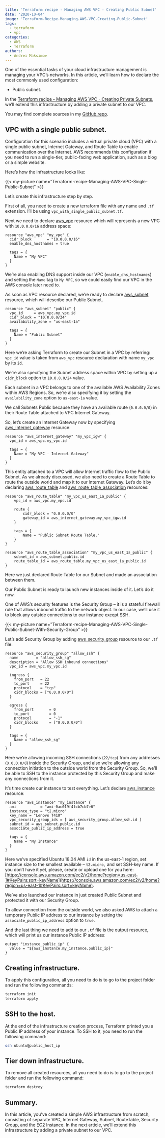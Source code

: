 ```yaml
---
title: 'Terraform recipe - Managing AWS VPC - Creating Public Subnet'
date: '2020-10-04'
image: 'Terraform-Recipe-Managing-AWS-VPC-Creating-Public-Subnet'
tags:
  - terraform
  - vpc
categories:
  - AWS
  - Terraform
authors:
  - Andrei Maksimov
---
```


One of the essential tasks of your cloud infrastructure management is managing your VPC’s networks. In this article, we’ll learn how to declare the most commonly used configuration:

* Public subnet.

In the [Terraform recipe - Managing AWS VPC - Creating Private Subnets](https://hands-on.cloud/terraform-recipe-managing-aws-vpc-creating-private-subnets), we’ll extend this infrastructure by adding a private subnet to our VPC.

You may find complete sources in my [GitHub repo](https://github.com/andreivmaksimov/terraform-recipe-managing-aws-vpc-creating-public-subnet).

## VPC with a single public subnet.

Configuration for this scenario includes a virtual private cloud (VPC) with a single public subnet, Internet Gateway, and Route Table to enable communication over the Internet. AWS recommends this configuration if you need to run a single-tier, public-facing web application, such as a blog or a simple website.

Here’s how the infrastructure looks like:

{{< my-picture name="Terraform-recipe-Managing-AWS-VPC-Single-Public-Subnet" >}}

Let’s create this infrastructure step by step.

First of all, you need to create a new terraform file with any name and `.tf` extension. I’ll be using `vpc_with_single_public_subnet.tf`.

Next we need to declare [aws_vpc](https://www.terraform.io/docs/providers/aws/r/vpc.html) resource which will represents a new VPC with `10.0.0.0/16` address space:

```hcl
resource "aws_vpc" "my_vpc" {
  cidr_block       = "10.0.0.0/16"
  enable_dns_hostnames = true

  tags = {
    Name = "My VPC"
  }
}
```

We’re also enabling DNS support inside our VPC (`enable_dns_hostnames`) and setting the `Name` tag to `My VPC`, so we could easily find our VPC in the AWS console later need to.

As soon as VPC resource declared, we’re ready to declare [aws_subnet](https://www.terraform.io/docs/providers/aws/r/subnet.html) resource, which will describe our Public Subnet.

```hcl
resource "aws_subnet" "public" {
  vpc_id     = aws_vpc.my_vpc.id
  cidr_block = "10.0.0.0/24"
  availability_zone = "us-east-1a"

  tags = {
    Name = "Public Subnet"
  }
}
```

Here we’re asking Terraform to create our Subnet in a VPC by referring: `vpc_id` value is taken from `aws_vpc` resource declaration with name `my_vpc` by its `id`.

We’re also specifying the Subnet address space within VPC by setting up a `cidr_block` option to `10.0.0.0/24` value.

Each subnet in a VPC belongs to one of the available AWS Availability Zones within AWS Regions. So, we’re also specifying it by setting the `availability_zone` option to `us-east-1a` value.

We call Subnets Public because they have an available route (`0.0.0.0/0`) in their Route Table attached to VPC Internet Gateway.

So, let’s create an Internet Gateway now by specifying [aws_internet_gateway](https://www.terraform.io/docs/providers/aws/r/internet_gateway.html) resource:

```hcl
resource "aws_internet_gateway" "my_vpc_igw" {
  vpc_id = aws_vpc.my_vpc.id

  tags = {
    Name = "My VPC - Internet Gateway"
  }
}
```

This entity attached to a VPC will allow Internet traffic flow to the Public Subnet. As we already discussed, we also need to create a Route Table to route the outside world and map it to our Internet Gateway. Let’s do it by declaring [aws_route_table](https://www.terraform.io/docs/providers/aws/r/route_table.html) and [aws_route_table_association](https://www.terraform.io/docs/providers/aws/r/route_table_association.html) resources:

```hcl
resource "aws_route_table" "my_vpc_us_east_1a_public" {
    vpc_id = aws_vpc.my_vpc.id

    route {
        cidr_block = "0.0.0.0/0"
        gateway_id = aws_internet_gateway.my_vpc_igw.id
    }

    tags = {
        Name = "Public Subnet Route Table."
    }
}

resource "aws_route_table_association" "my_vpc_us_east_1a_public" {
    subnet_id = aws_subnet.public.id
    route_table_id = aws_route_table.my_vpc_us_east_1a_public.id
}
```

Here we just declared Route Table for our Subnet and made an association between them.

Our Public Subnet is ready to launch new instances inside of it. Let’s do it now.

One of AWS’s security features is the Security Group – it is a stateful firewall rule that allows inbound traffic to the network object. In our case, we’ll use it to block any outside connections to our instance except SSH.

{{< my-picture name="Terraform-recipe-Managing-AWS-VPC-Single-Public-Subnet-With-Security-Group" >}}

Let’s add Security Group by adding [aws_security_group](https://www.terraform.io/docs/providers/aws/r/security_group.html) resource to our `.tf` file:

```hcl
resource "aws_security_group" "allow_ssh" {
  name        = "allow_ssh_sg"
  description = "Allow SSH inbound connections"
  vpc_id = aws_vpc.my_vpc.id

  ingress {
    from_port   = 22
    to_port     = 22
    protocol    = "tcp"
    cidr_blocks = ["0.0.0.0/0"]
  }

  egress {
    from_port       = 0
    to_port         = 0
    protocol        = "-1"
    cidr_blocks     = ["0.0.0.0/0"]
  }

  tags = {
    Name = "allow_ssh_sg"
  }
}
```

Here we’re allowing incoming SSH connections (`22/tcp`) from any addresses (`0.0.0.0/0`) inside the Security Group, and also we’re allowing any connection initiation to the outside world from the Security Group. So, we’ll be able to SSH to the instance protected by this Security Group and make any connections from it.

It’s time create our instance to test everything. Let’s declare [aws_instance](https://www.terraform.io/docs/providers/aws/r/instance.html) resource:

```hcl
resource "aws_instance" "my_instance" {
  ami           = "ami-0ac019f4fcb7cb7e6"
  instance_type = "t2.micro"
  key_name = "Lenovo T410"
  vpc_security_group_ids = [ aws_security_group.allow_ssh.id ]
  subnet_id = aws_subnet.public.id
  associate_public_ip_address = true

  tags = {
    Name = "My Instance"
  }
}
```

Here we’ve specified Ubuntu 18.04 AMI `id` in the us-east-1 region, set instance size to the smallest available – `t2.micro,` and set SSH-key name. If you don’t have it yet, please, create or upload one for you here: [https://console.aws.amazon.com/ec2/v2/home?region=us-east-1#KeyPairs:sort=keyName](https://console.aws.amazon.com/ec2/v2/home?region=us-east-1#KeyPairs:sort=keyName).

We’ve also launched our instance in just created Public Subnet and protected it with our Security Group.

To allow connection from the outside world, we also asked AWS to attach a temporary Public IP address to our instance by setting the `associate_public_ip_address` option to `true`.

And the last thing we need to add to our `.tf` file is the output resource, which will print us our instance Public IP address:

```hcl
output "instance_public_ip" {
  value = "${aws_instance.my_instance.public_ip}"
}
```

## Creating infrastructure.

To apply this configuration, all you need to do is to go to the project folder and run the following commands:

```sh
terraform init
terraform apply
```

## SSH to the host.

At the end of the infrastructure creation process, Terraform printed you a Public IP address of your instance. To SSH to it, you need to run the following command:

```sh
ssh ubuntu@public_host_ip
```

## Tier down infrastructure.

To remove all created resources, all you need to do is to go to the project folder and run the following command:

```sh
terraform destroy
```

## Summary.

In this article, you’ve created a simple AWS infrastructure from scratch, consisting of separate VPC, Internet Gateway, Subnet, RouteTable, Security Group, and the EC2 Instance. In the next article, we’ll extend this infrastructure by adding a private subnet to our VPC.
